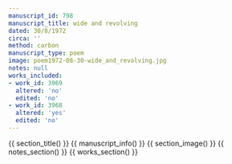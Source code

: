 ```yaml
---
manuscript_id: 798
manuscript_title: wide and revolving
dated: 30/8/1972
circa: ''
method: carbon
manuscript_type: poem
image: poem1972-08-30-wide_and_revolving.jpg
notes: null
works_included:
- work_id: 3969
  altered: 'no'
  edited: 'no'
- work_id: 3968
  altered: 'yes'
  edited: 'no'
---
```


{{ section_title() }}
{{ manuscript_info() }}
{{ section_image() }}
{{ notes_section() }}
{{ works_section() }}
